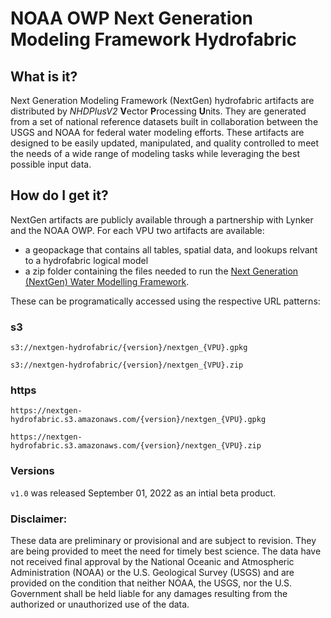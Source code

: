 # NOAA OWP Next Generation Modeling Framework Hydrofabric


## What is it?

Next Generation Modeling Framework (NextGen) hydrofabric artifacts are distributed by _NHDPlusV2_ **V**ector **P**rocessing **U**nits. They are generated from a set of national reference datasets built in collaboration between the USGS and NOAA for federal water modeling efforts. These artifacts are designed to be easily updated, manipulated, and quality controlled to meet the needs of a wide range of modeling tasks while leveraging the best possible input data.

## How do I get it?

NextGen artifacts are publicly available through a partnership with Lynker and the NOAA OWP. For each VPU two artifacts are available:
 
  - a geopackage that contains all tables, spatial data, and lookups relvant to a hydrofabric logical model
  - a zip folder containing the files needed to run the [Next Generation (NextGen) Water Modelling Framework](https://github.com/NOAA-OWP/ngen).

These can be programatically accessed using the respective URL patterns:

### s3

```
s3://nextgen-hydrofabric/{version}/nextgen_{VPU}.gpkg
```

```
s3://nextgen-hydrofabric/{version}/nextgen_{VPU}.zip
```

### https

```
https://nextgen-hydrofabric.s3.amazonaws.com/{version}/nextgen_{VPU}.gpkg
```

```
https://nextgen-hydrofabric.s3.amazonaws.com/{version}/nextgen_{VPU}.zip
```

### Versions

`v1.0` was released September 01, 2022 as an intial beta product.

### Disclaimer:

These data are preliminary or provisional and are subject to revision. They are being provided to meet the need for timely best science. The data have not received final approval by the National Oceanic and Atmospheric Administration (NOAA) or the U.S. Geological Survey (USGS) and are provided on the condition that neither NOAA, the USGS, nor the U.S. Government shall be held liable for any damages resulting from the authorized or unauthorized use of the data.



